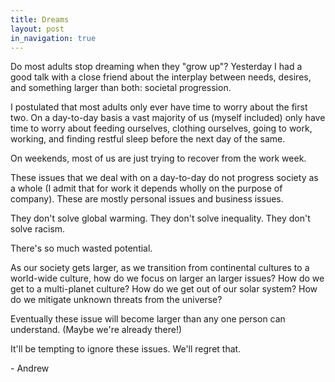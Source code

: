 ```yaml
---
title: Dreams
layout: post
in_navigation: true
---
```


Do most adults stop dreaming when they "grow up"? Yesterday I had a good talk with a close friend about the interplay between needs, desires, and something larger than both: societal progression.

I postulated that most adults only ever have time to worry about the first two. On a day-to-day basis a vast majority of us (myself included) only have time to worry about feeding ourselves, clothing ourselves, going to work, working, and finding restful sleep before the next day of the same.

On weekends, most of us are just trying to recover from the work week.

These issues that we deal with on a day-to-day do not progress society as a whole (I admit that for work it depends wholly on the purpose of company). These are mostly personal issues and business issues.

They don't solve global warming. They don't solve inequality. They don't solve racism.

There's so much wasted potential.

As our society gets larger, as we transition from continental cultures to a world-wide culture, how do we focus on larger an larger issues? How do we get to a multi-planet culture? How do we get out of our solar system? How do we mitigate unknown threats from the universe?

Eventually these issue will become larger than any one person can understand. (Maybe we're already there!)

It'll be tempting to ignore these issues. We'll regret that.

\- Andrew

<!-- 2016-11-05 -->
